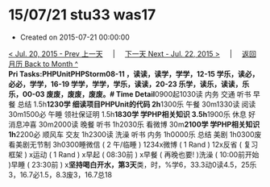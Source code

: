 # 15/07/21 stu33 was17

* Created on 2015-07-21 00:00:00

[&lt; Jul. 20, 2015 - Prev 上一天](d20.md)     \|     [下一天 Next - Jul. 22, 2015 &gt;](d22.md)     \|     [返回月历 Back to Month ^](index.md)   
**Pri Tasks:**PHPUnitPHPStorm08-11 ，读读，读学，学学，12-15 学乐，读必，必必，学学，16-19 学学，学学，学乐，读读，20-23 乐学，读乐，读读，乐乐，00-03 废废，废废，废废。**\# Time Detail**0900起1030读 内务 交通 听书 早餐 总结 1.5h**1230学 细读项目PHPUnit的代码 2h**1300乐 午餐 30m1330读 阅读 30m1500必 午睡 领社保证明 1.5h**1830学 学PHP相关知识 3.5h**1900乐 休息 好消息冲喜 30m2000读 晚餐 听书 1h2030乐 看微博 30m**2100学 学PHP相关知识 1h**2200必 顺风车 交友 1h2300读 洗澡 听书 内务 1h0000乐 总结 美剧 1h0300废 看美剧无节制 3h0300睡微信 \( 2 午/临睡 \) 1234x微博 \( 1 Rand \) 12x反省 \( 复习框架 \) x运动 \( 1 Rand \) x早起 \( 08:30前 \) x早餐 \( 再晚也要! \)洗澡 \( 10:00前开始 \)早睡 \( 23:30前 \) x**坚持喝白开水，第3天**类，时，%学6，33.3动0读4.5，25乐3，16.7必1.5，8.3废3，16.7总18

